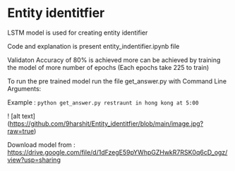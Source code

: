 # Entity identitfier


LSTM model is used for creating entity identifier

Code and explanation is present entity_indentifier.ipynb file

Validaton Accuracy of 80% is achieved more can be achieved by training the model of more number of epochs (Each epochs take 225 to train)

To run the pre trained model run the file get_answer.py with Command Line Arguments:

Example : `python get_answer.py restraunt in hong kong at 5:00`

! [alt text] (https://github.com/9harshit/Entity_identitfier/blob/main/image.jpg?raw=true)

Download model from : https://drive.google.com/file/d/1dFzegE59pYWhpGZHwkR7RSK0q6cD_ogz/view?usp=sharing

